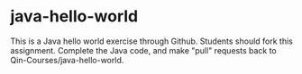 # java-hello-world
This is a Java hello world exercise through Github. Students should fork this assignment. Complete the Java code, and make "pull" requests back to Qin-Courses/java-hello-world. 
